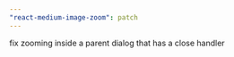 ```yaml
---
"react-medium-image-zoom": patch
---
```


fix zooming inside a parent dialog that has a close handler
